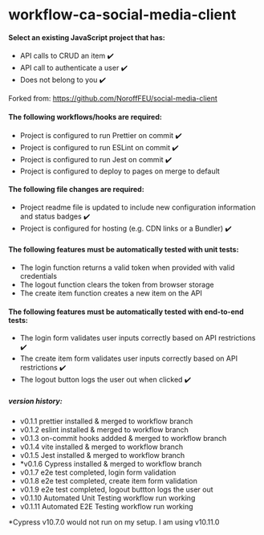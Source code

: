# workflow-ca-social-media-client

#### Select an existing JavaScript project that has:

- API calls to CRUD an item :heavy_check_mark:
- API call to authenticate a user :heavy_check_mark:
- Does not belong to you  :heavy_check_mark:

Forked from: https://github.com/NoroffFEU/social-media-client 


#### The following workflows/hooks are required:

- Project is configured to run Prettier on commit  :heavy_check_mark:
- Project is configured to run ESLint on commit  :heavy_check_mark:
- Project is configured to run Jest on commit    :heavy_check_mark:
- Project is configured to deploy to pages on merge to default


#### The following file changes are required:

- Project readme file is updated to include new configuration information and status badges :heavy_check_mark:
- Project is configured for hosting (e.g. CDN links or a Bundler) :heavy_check_mark:

#### The following features must be automatically tested with unit tests:

- The login function returns a valid token when provided with valid credentials
- The logout function clears the token from browser storage
- The create item function creates a new item on the API


#### The following features must be automatically tested with end-to-end tests:

- The login form validates user inputs correctly based on API restrictions  :heavy_check_mark:
- The create item form validates user inputs correctly based on API restrictions  :heavy_check_mark:
- The logout button logs the user out when clicked  :heavy_check_mark:


##### version history:
- v0.1.1 prettier installed & merged to workflow branch
- v0.1.2 eslint installed & merged to workflow branch
- v0.1.3 on-commit hooks addded & merged to workflow branch
- v0.1.4 vite installed & merged to workflow branch
- v0.1.5 Jest installed & merged to workflow branch
- *v0.1.6 Cypress installed & merged to workflow branch 
- v0.1.7 e2e test completed, login form validation 
- v0.1.8 e2e test completed, create item form validation
- v0.1.9 e2e test completed, logout buttton logs the user out 
- v0.1.10 Automated Unit Testing workflow run working 
- v0.1.11 Automated E2E Testing workflow run working

*Cypress v10.7.0 would not run on my setup. I am using v10.11.0
